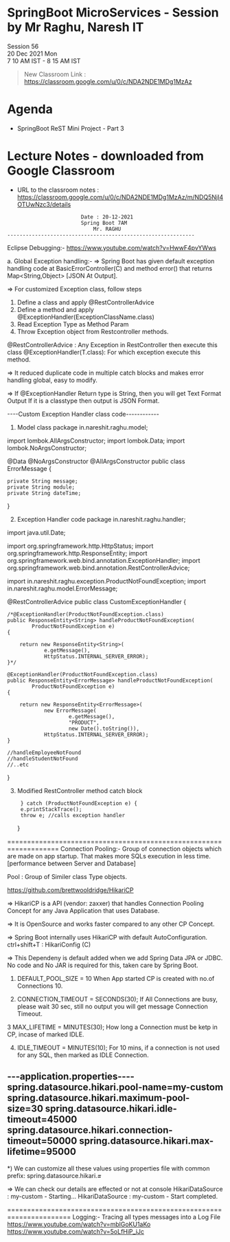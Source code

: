 # SpringBoot MicroServices - Session by Mr Raghu, Naresh IT

Session 56 \
20 Dec 2021 Mon \
7 10 AM IST - 8 15 AM IST

> New Classroom Link : https://classroom.google.com/u/0/c/NDA2NDE1MDg1MzAz

# Agenda

* SpringBoot ReST Mini Project - Part 3

# Lecture Notes - downloaded from Google Classroom

* URL to the classroom notes : https://classroom.google.com/u/0/c/NDA2NDE1MDg1MzAz/m/NDQ5NjI4OTUwNzc3/details

```
						Date : 20-12-2021
						Spring Boot 7AM
 						    Mr. RAGHU
-------------------------------------------------------------
```
Eclipse Debugging:-
https://www.youtube.com/watch?v=HwwF4pvYWws

a. Global Exception handling:-
=> Spring Boot has given default exception handling code at
   BasicErrorController(C) and method error() that returns
   Map<String,Object> [JSON At Output].

=> For customized Exception class, follow steps
  1. Define a class and apply @RestControllerAdvice
  2. Define a method and apply @ExceptionHandler(ExceptionClassName.class)
  3. Read Exception Type as Method Param
  4. Throw Exception object from Restcontroller methods.

@RestControllerAdvice : Any Exception in RestController then execute this class
@ExceptionHandler(T.class): For which exception execute this method.

=> It reduced duplicate code in multiple catch blocks and makes
   error handling global, easy to modify.

=> If @ExceptionHandler Return type is String, then you will get Text Format Output
   If it is a classtype then output is JSON Format.


----Custom Exception Handler class code------------
1. Model class
package in.nareshit.raghu.model;

import lombok.AllArgsConstructor;
import lombok.Data;
import lombok.NoArgsConstructor;

@Data
@NoArgsConstructor
@AllArgsConstructor
public class ErrorMessage {

	private String message;
	private String module;
	private String dateTime;
}


2. Exception Handler code
package in.nareshit.raghu.handler;

import java.util.Date;

import org.springframework.http.HttpStatus;
import org.springframework.http.ResponseEntity;
import org.springframework.web.bind.annotation.ExceptionHandler;
import org.springframework.web.bind.annotation.RestControllerAdvice;

import in.nareshit.raghu.exception.ProductNotFoundException;
import in.nareshit.raghu.model.ErrorMessage;

@RestControllerAdvice
public class CustomExceptionHandler {

	/*@ExceptionHandler(ProductNotFoundException.class)
	public ResponseEntity<String> handleProductNotFoundException(
			ProductNotFoundException e)
	{

		return new ResponseEntity<String>(
				e.getMessage(),
				HttpStatus.INTERNAL_SERVER_ERROR);
	}*/

	@ExceptionHandler(ProductNotFoundException.class)
	public ResponseEntity<ErrorMessage> handleProductNotFoundException(
			ProductNotFoundException e)
	{

		return new ResponseEntity<ErrorMessage>(
				new ErrorMessage(
						e.getMessage(),
						"PRODUCT",
						new Date().toString()),
				HttpStatus.INTERNAL_SERVER_ERROR);
	}

	//handleEmployeeNotFound
	//handleStudentNotFound
	//..etc

}

3. Modified RestController method catch block

        } catch (ProductNotFoundException e) {
		e.printStackTrace();
		throw e; //calls exception handler
	}

===================================================================
Connection Pooling:-
 Group of connection objects which are made on app startup.
 That makes more SQLs execution in less time.
 [performance between Server and Database]

Pool : Group of Similer class Type objects.

https://github.com/brettwooldridge/HikariCP

=> HikariCP is a API (vendor: zaxxer) that handles Connection Pooling Concept
   for any Java Application that uses Database.

=> It is OpenSource and works faster compared to any other CP Concept.

=> Spring Boot internally uses HikariCP with default AutoConfiguration.
    ctrl+shift+T : HikariConfig (C)

=> This Dependeny is default added when we add Spring Data JPA or JDBC.
   No code and No JAR is required for this, taken care by Spring Boot.

1. DEFAULT_POOL_SIZE = 10
  When App started CP is created with no.of Connections 10.

2. CONNECTION_TIMEOUT = SECONDS(30);
  If All Connections are busy, please wait 30 sec, still no output
  you will get message Connection Timeout.

3 MAX_LIFETIME = MINUTES(30);
  How long a Connection must be ketp in CP, incase of marked IDLE.

4. IDLE_TIMEOUT = MINUTES(10);
  For 10 mins, if a connection is not used for any SQL, then marked as
  IDLE Connection.

---application.properties----
spring.datasource.hikari.pool-name=my-custom
spring.datasource.hikari.maximum-pool-size=30
spring.datasource.hikari.idle-timeout=45000
spring.datasource.hikari.connection-timeout=50000
spring.datasource.hikari.max-lifetime=95000
----------------------------------------

*) We can customize all these values using properties file
   with common prefix: spring.datasource.hikari.___=___

=> We can check our details are effected or not at console
HikariDataSource    : my-custom - Starting...
HikariDataSource    : my-custom - Start completed.

======================================================================
Logging:- Tracing all types messages into a Log File
https://www.youtube.com/watch?v=mblGoKU1aKo
https://www.youtube.com/watch?v=5oLfHiP_iJc
